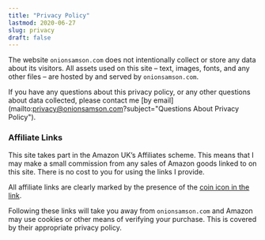 ```yaml
---
title: "Privacy Policy"
lastmod: 2020-06-27
slug: privacy
draft: false
---
```


The website `onionsamson.com` does not intentionally collect or store
any data about its visitors.  All assets used on this site – text,
images, fonts, and any other files – are hosted by and served by
`onionsamson.com`.

If you have any questions about this privacy policy, or any other
questions about data collected, please contact me [by
email](mailto:privacy@onionsamson.com?subject="Questions About Privacy
Policy").

### Affiliate Links

This site takes part in the Amazon UK’s Affiliates scheme.  This means
that I may make a small commission from any sales of Amazon goods linked
to on this site.  There is no cost to you for using the links I provide.

All affiliate links are clearly marked by the presence of the
<a href="https://www.amazon.co.uk/?tag=onionsamson-21" 
   class="onion-dollars">coin icon in the link</a>.

Following these links will take you away from `onionsamson.com` and
Amazon may use cookies or other means of verifying your purchase.  This
is covered by their appropriate privacy policy.
